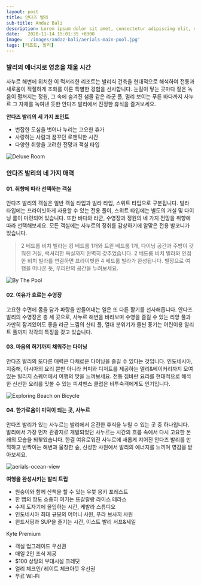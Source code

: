 ```yaml
---
layout: post
title: 안다즈 발리
sub-title: Andaz Bali
description: Lorem ipsum dolor sit amet, consectetur adipiscing elit, sed do eiusmod tempor...
date:   2020-11-14 15:01:35 +0300
image:  '/images/andaz-bali/aerials-main-pool.jpg'
tags: [리조트, 발리]
---
```

### 발리의 에너지로 영혼을 채울 시간
사누르 해변에 위치한 이 럭셔리한 리조트는 발리식 건축을 현대적으로 해석하여 전통과 새로움이 적절하게 조화를 이룬 특별한 경험을 선사합니다. 눈길이 닿는 곳마다 짙은 녹음이 펼쳐지는 정원, 그 속에 숨겨진 샘물 같은 라군 풀, 멀리 보이는 푸른 바다까지 사누르 그 자체를 녹여낸 듯한 안다즈 발리에서 진정한 휴식을 즐겨보세요.

**안다즈 발리의 세 가지 포인트**
- 번잡한 도심을 벗어나 누리는 고요한 휴가
- 사랑하는 사람과 꿈꾸던 로맨틱한 시간
- 다양한 취향을 고려한 전망과 객실 타입

![Deluxe Room]({{site.baseurl}}/images/andaz-bali/twin-deluxe-room-overview.jpg)

### 안다즈 발리의 네 가지 매력

#### 01. 취향에 따라 선택하는 객실
안다즈 발리의 객실은 일반 객실 타입과 빌라 타입, 스위트 타입으로 구분됩니다. 빌라 타입에는 프라이빗하게 사용할 수 있는 전용 풀이, 스위트 타입에는 별도의 거실 및 다이닝 룸이 마련되어 있습니다. 또한 바다와 라군, 수영장과 정원의 네 가지 전망을 취향에 따라 선택해보세요. 모든 객실에는 사누르의 정취를 감상하기에 알맞은 전용 발코니가 있습니다.

> 2 베드룸 비치 빌라는 킹 베드룸 1개와 트윈 베드룸 1개, 다이닝 공간과 주방이 갖춰진 거실, 럭셔리한 욕실까지 완벽히 갖추었습니다. 2 베드룸 비치 빌라와 인접한 비치 빌라를 연결하면 프라이빗한 4 베드룸 빌라가 완성됩니다. 별장으로 여행을 떠나온 듯, 우리만의 공간을 누려보세요.

![By The Pool]({{site.baseurl}}/images/andaz-bali/by-the-pool.jpg)

#### 02. 여유가 흐르는 수영장
고요한 수면에 몸을 담가 파랑을 만들어내는 일은 또 다른 활기를 선사해줍니다. 안다즈 발리의 수영장은 총 세 곳으로, 사누르 해변을 바라보며 수영을 즐길 수 있는 리앙 풀과 가만히 잠겨있어도 좋을 라군 느낌의 샨티 풀, 열대 분위기가 물씬 풍기는 어린이용 알리트 풀까지 각각의 특징을 갖고 있습니다.

#### 03. 마음의 허기까지 채워주는  다이닝
안다즈 발리의 또다른 매력은 다채로운 다이닝을 즐길 수 있다는 것입니다. 인도네시아, 지중해, 아시아의 요리 뿐만 아니라 커피와 디저트를 제공하는 델리&베이커리까지 모여 있는 빌리지 스퀘어에서 여행의 맛을 느껴보세요. 전통 짐바란 요리를 현대적으로 해석한 신선한 요리를 맛볼 수 있는 피셔맨스 클럽은 비투숙객에게도 인기입니다.

![Exploring Beach on Bicycle]({{site.baseurl}}/images/andaz-bali/exploring-beach-on-bicycle.jpg)

#### 04. 한가로움이 미덕이 되는 곳, 사누르
안다즈 발리가 있는 사누르는 발리에서 온전한 휴식을 누릴 수 있는 곳 중 하나입니다. 발리에서 가장 먼저 관광지로 개발되었던 사누르는 시간의 흐름 속에서 다시 고요한 본래의 모습을 되찾았습니다. 한결 여유로워진 사누르에 새롭게 지어진 안다즈 발리를 만끽하고 반짝이는 해변과 울창한 숲, 신성한 사원에서 발리의 에너지를 느끼며 영감을 받아보세요.

![aerials-ocean-view]({{site.baseurl}}/images/andaz-bali/aerials-ocean-view.jpg)

**여행을 완성시키는 발리 트립**
- 원숭이와 함께 산책을 할 수 있는 우붓 몽키 포레스트
- 한 뼘의 땅도 소중히 여기는 뜨갈랄랑 라이스 테라스
- 수제 도자기에 몰입하는 시간, 케발라 스튜디오
- 인도네시아 최대 규모의 어머니 사원, 푸라 브사끼 사원
- 윈드서핑과 SUP을 즐기는 시간, 이스트 발리 서프&세일

Kyte Premium
- 객실 업그레이드 우선권
- 매일 2인 조식 제공
- $100 상당의 부대시설 크레딧
- 얼리 체크인/ 레이트 체크아웃 우선권
- 무료 Wi-Fi
